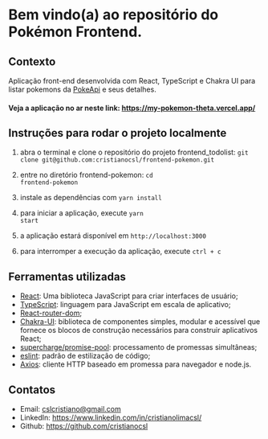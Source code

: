 
# Bem vindo(a) ao repositório do Pokémon Frontend.

## Contexto

Aplicação front-end desenvolvida com React, TypeScript e Chakra UI para listar pokemons da [PokeApi](https://pokeapi.co/) e seus detalhes.

#### Veja a aplicação no ar neste link: https://my-pokemon-theta.vercel.app/

## Instruções para rodar o projeto localmente

1. abra o terminal e clone o repositório do projeto frontend_todolist:
`git clone git@github.com:cristianocsl/frontend-pokemon.git`

2. entre no diretório frontend-pokemon:
<code>cd frontend-pokemon</code>

3. instale as dependências com <code>yarn install</code>

4. para iniciar a aplicação, execute <code>yarn start</code>

5. a aplicação estará disponível em `http://localhost:3000`

6. para interromper a execução da aplicação, execute `ctrl + c`

## Ferramentas utilizadas

- [React](https://pt-br.reactjs.org/): Uma biblioteca JavaScript para criar interfaces de usuário;
- [TypeScript](https://yarnpkg.com/package/typescript): linguagem para JavaScript em escala de aplicativo;
- [React-router-dom](https://yarnpkg.com/package/react-router-dom);
- [Chakra-UI](https://chakra-ui.com/): biblioteca de componentes simples, modular e acessível que fornece os blocos de construção necessários para construir aplicativos React;
- [supercharge/promise-pool](https://yarnpkg.com/package/@supercharge/promise-pool): processamento de promessas simultâneas;
- [eslint](https://www.npmjs.com/package/eslint): padrão de estilização de código;
- [Axios](https://yarnpkg.com/package/axios): cliente HTTP baseado em promessa para navegador e node.js.

## Contatos

- Email: cslcristiano@gmail.com
- LinkedIn: https://www.linkedin.com/in/cristianolimacsl/
- Github: https://github.com/cristianocsl




